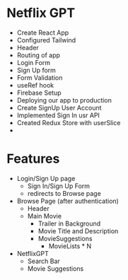 # Netflix GPT
 - Create React App
 - Configured Tailwind
 - Header
 - Routing of app
- Login Form
- Sign Up form
- Form Validation
- useRef hook
- Firebase Setup
- Deploying our app to production
- Create SignUp User Account
- Implemented Sign In usr API
- Created Redux Store with userSlice
- 

# Features
 - Login/Sign Up page
     - Sign In/Sign Up Form
     - redirects to Browse page
 - Browse Page (after authentication)
   - Header
   - Main Movie
      - Trailer in Background
      - Movie Title and Description
      - MovieSuggestions
          - MovieLists * N
 - NetflixGPT
   - Search Bar
   - Movie Suggestions